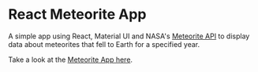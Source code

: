 # React Meteorite App

A simple app using React, Material UI and NASA's [Meteorite API](https://data.nasa.gov/Space-Science/Meteorite-Landings/gh4g-9sfh/about_data) to display data about meteorites that fell to Earth for a specified year.

Take a look at the [Meteorite App here](https://nasa-meteorite-app.onrender.com/).
